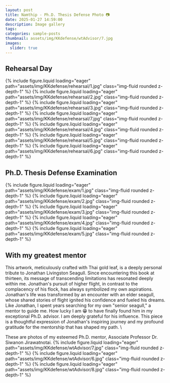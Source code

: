 ```yaml
---
layout: post
title: Namthip - Ph.D. Thesis Defense Photo 📷
date: 2025-01-27 14:59:00
description: Image gallery
tags: 
categories: sample-posts
thumbnail: assets/img/KKdefense/wtAdvisor/7.jpg
images:
  slider: true
---
```


## Rehearsal Day
<swiper-container keyboard="true" navigation="true" pagination="true" pagination-clickable="true" pagination-dynamic-bullets="true" rewind="true">
  <swiper-slide>{% include figure.liquid loading="eager" path="assets/img/KKdefense/rehearsal/1.jpg" class="img-fluid rounded z-depth-1" %}</swiper-slide>
  <swiper-slide>{% include figure.liquid loading="eager" path="assets/img/KKdefense/rehearsal/2.jpg" class="img-fluid rounded z-depth-1" %}</swiper-slide>
  <swiper-slide>{% include figure.liquid loading="eager" path="assets/img/KKdefense/rehearsal/3.jpg" class="img-fluid rounded z-depth-1" %}</swiper-slide>
  <swiper-slide>{% include figure.liquid loading="eager" path="assets/img/KKdefense/rehearsal/7.jpg" class="img-fluid rounded z-depth-1" %}</swiper-slide>
</swiper-container>

<swiper-container keyboard="true" navigation="true" pagination="true" pagination-clickable="true" pagination-dynamic-bullets="true" rewind="true">
  <swiper-slide>{% include figure.liquid loading="eager" path="assets/img/KKdefense/rehearsal/4.jpg" class="img-fluid rounded z-depth-1" %}</swiper-slide>
  <swiper-slide>{% include figure.liquid loading="eager" path="assets/img/KKdefense/rehearsal/5.jpg" class="img-fluid rounded z-depth-1" %}</swiper-slide>
  <swiper-slide>{% include figure.liquid loading="eager" path="assets/img/KKdefense/rehearsal/6.jpg" class="img-fluid rounded z-depth-1" %}</swiper-slide>
</swiper-container>

## Ph.D. Thesis Defense Examination
<swiper-container keyboard="true" navigation="true" pagination="true" pagination-clickable="true" pagination-dynamic-bullets="true" rewind="true">
  <swiper-slide>{% include figure.liquid loading="eager" path="assets/img/KKdefense/exam/1.jpg" class="img-fluid rounded z-depth-1" %}</swiper-slide>
  <swiper-slide>{% include figure.liquid loading="eager" path="assets/img/KKdefense/exam/2.jpg" class="img-fluid rounded z-depth-1" %}</swiper-slide>
  <swiper-slide>{% include figure.liquid loading="eager" path="assets/img/KKdefense/exam/3.jpg" class="img-fluid rounded z-depth-1" %}</swiper-slide>
  <swiper-slide>{% include figure.liquid loading="eager" path="assets/img/KKdefense/exam/4.jpg" class="img-fluid rounded z-depth-1" %}</swiper-slide>
  <swiper-slide>{% include figure.liquid loading="eager" path="assets/img/KKdefense/exam/5.jpg" class="img-fluid rounded z-depth-1" %}</swiper-slide>
</swiper-container>

## With my greatest mentor
This artwork, meticulously crafted with Thai gold leaf, is a deeply personal tribute to Jonathan Livingston Seagull. Since encountering this book at thirteen, its message of transcending limitations has resonated deeply within me. Jonathan's pursuit of higher flight, in contrast to the complacency of his flock, has always symbolized my own aspirations. Jonathan's life was transformed by an encounter with an elder seagull, whose shared stories of flight ignited his confidence and fueled his dreams.  Like Jonathan, I spent years searching for my own "senior seagull," a mentor to guide me.  How lucky I am 😁 to have finally found him in my exceptional Ph.D. advisor. I am deeply grateful for his influence. This piece is a thoughtful expression of Jonathan's inspiring journey and my profound gratitude for the mentorship that has shaped my path. \

These are photos of my esteemed Ph.D. mentor, Associate Professor Dr. Siwanon Jirawatnotai.
<swiper-container keyboard="true" navigation="true" pagination="true" pagination-clickable="true" pagination-dynamic-bullets="true" rewind="true">
  <swiper-slide>{% include figure.liquid loading="eager" path="assets/img/KKdefense/wtAdvisor/7.jpg" class="img-fluid rounded z-depth-1" %}</swiper-slide>
  <swiper-slide>{% include figure.liquid loading="eager" path="assets/img/KKdefense/wtAdvisor/6.jpg" class="img-fluid rounded z-depth-1" %}</swiper-slide>
  <swiper-slide>{% include figure.liquid loading="eager" path="assets/img/KKdefense/wtAdvisor/8.jpg" class="img-fluid rounded z-depth-1" %}</swiper-slide>
</swiper-container>